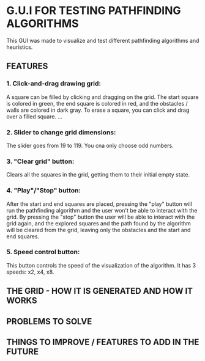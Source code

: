 # G.U.I FOR TESTING PATHFINDING ALGORITHMS
This GUI was made to visualize and test different pathfinding algorithms and heuristics.
## FEATURES
### 1. Click-and-drag drawing grid:
A square can be filled by clicking and dragging on the grid. The start square is colored in green, the end square is colored in red, and the obstacles / walls are colored in dark gray. To erase a square, you can click and drag over a filled square. ...
### 2. Slider to change grid dimensions:
The slider goes from 19 to 119. You cna only choose odd numbers.
### 3. "Clear grid" button:
Clears all the squares in the grid, getting them to their initial empty state.
### 4. "Play"/"Stop" button:
After the start and end squares are placed, pressing the "play" button will run the pathfinding algorithm and the user won't be able to interact with the grid. By pressing the "stop" button the user will be able to interact with the grid again, and the explored squares and the path found by the algorithm will be cleared from the grid, leaving only the obstacles and the start and end squares.
### 5. Speed control button:
This button controls the speed of the visualization of the algorithm. It has 3 speeds: x2, x4, x8.

## THE GRID - HOW IT IS GENERATED AND HOW IT WORKS

## PROBLEMS TO SOLVE

## THINGS TO IMPROVE / FEATURES TO ADD IN THE FUTURE
